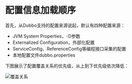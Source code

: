 # 配置信息加载顺序

首先，从Dubbo支持的配置来源说起，默认有四种配置来源：

- JVM System Properties，-D参数
- Externalized Configuration，外部化配置
- ServiceConfig、ReferenceConfig等编程接口采集的配置
- 本地配置文件dubbo.properties

下图展示了配置覆盖关系的优先级，从上到下优先级依次降低：

![覆盖关系](https://dubbo.apache.org/img/blog/configuration.jpg)